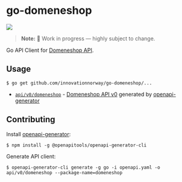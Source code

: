 # go-domeneshop

![](https://github.com/innovationnorway/go-domeneshop/workflows/build-test/badge.svg)

> **Note:** 🚧 Work in progress — highly subject to change.

Go API Client for [Domeneshop API](https://api.domeneshop.no/docs/).

## Usage

```
$ go get github.com/innovationnorway/go-domeneshop/...
```

- [`api/v0/domeneshop`](api/v0/domeneshop) - [Domeneshop API v0](https://api.domeneshop.no/docs/) generated by [openapi-generator](https://github.com/OpenAPITools/openapi-generator)

## Contributing

Install [openapi-generator](https://github.com/OpenAPITools/openapi-generator):

```
$ npm install -g @openapitools/openapi-generator-cli
```

Generate API client:

```
$ openapi-generator-cli generate -g go -i openapi.yaml -o api/v0/domeneshop --package-name=domeneshop
```
